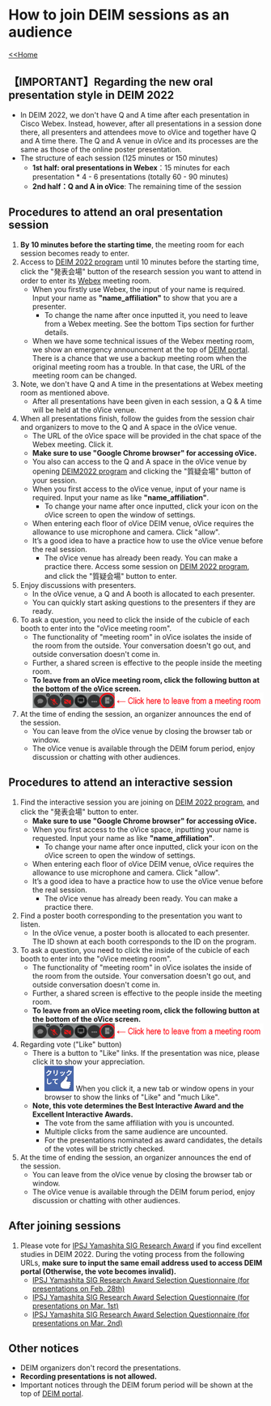 # How to join DEIM sessions as an audience

[<<Home](README.md)

## 【IMPORTANT】Regarding the new oral presentation style in DEIM 2022
* In DEIM 2022, we don't have Q and A time after each presentation in Cisco Webex. Instead, however, after all presentations in a session done there, all presenters and attendees move to oVice and together have Q and A time there. The Q and A venue in oVice and its processes are the same as those of the online poster presentation.
* The structure of each session (125 minutes or 150 minutes)
	* **1st half: oral presentations in Webex**：15 minutes for each presentation * 4 - 6 presentations (totally 60 - 90 minutes)
	* **2nd half：Q and A in oVice**: The remaining time of the session

##  Procedures to attend an oral presentation session
1. **By 10 minutes before the starting time**, the meeting room for each session becomes ready to enter.
2. Access to [DEIM 2022 program](https://cms.dbsj.org/deim2022/program/) until 10 minutes before the starting time, click the "発表会場" button of the research session you want to attend in order to enter its [Webex](https://mediafiles.webex.com/ja/downloads.html) meeting room.
    * When you firstly use Webex, the input of your name is required. Input your name as **"name_affiliation"** to show that you are a presenter.
        * To change the name after once inputted it, you need to leave from a Webex meeting. See the bottom Tips section for further details.
    * When we have some technical issues of the Webex meeting room, we show an emergency announcement at the top of [DEIM portal](https://cms.dbsj.org/deim2022/program/). There is a chance that we use a backup meeting room when the original meeting room has a trouble. In that case, the URL of the meeting room can be changed.
3. Note, we don't have Q and A time in the presentations at Webex meeting room as mentioned above.
    * After all presentations have been given in each session, a Q & A time will be held at the oVice venue.
4. When all presentations finish, follow the guides from the session chair and organizers to move to the Q and A space in the oVice venue.
    * The URL of the oVice space will be provided in the chat space of the Webex meeting. Click it.
    * **Make sure to use "Google Chrome browser" for accessing oVice.**
    * You also can access to the Q and A space in the oVice venue by opening [DEIM2022 program](https://cms.dbsj.org/deim2022/program/) and clicking the "質疑会場" button of your session.
    * When you first access to the oVice venue, input of your name is required. Input your name as like **"name_affiliation"**.
    	* To change your name after once inputted, click your icon on the oVice screen to open the window of settings.
    * When entering each floor of oVice DEIM venue, oVice requires the allowance to use microphone and camera. Click "allow".
    * It’s a good idea to have a practice how to use the oVice venue before the real session.
        * The oVice venue has already been ready. You can make a practice there. Access some session on [DEIM 2022 program](https://cms.dbsj.org/deim2022/program/), and click the "質疑会場" button to enter.
5. Enjoy discussions with presenters. 
    * In the oVice venue, a Q and A booth is allocated to each presenter.
    * You can quickly start asking questions to the presenters if they are ready.
6. To ask a question, you need to click the inside of the cubicle of each booth to enter into the "oVice meeting room".
    * The functionality of "meeting room" in oVice isolates the inside of the room from the outside. Your conversation doesn't go out, and outside conversation doesn't come in.
    * Further, a shared screen is effective to the people inside the meeting room.
    * **To leave from an oVice meeting room, click the following button at the bottom of the oVice screen.**
	![Image of the quit button from meeting](img/oVice_meeting_quit_button_en.png)
7. At the time of ending the session, an organizer announces the end of the session. 
    * You can leave from the oVice venue by closing the browser tab or window.
    * The oVice venue is available through the DEIM forum period, enjoy discussion or chatting with other audiences.

## Procedures to attend an interactive session
1. Find the interactive session you are joining on [DEIM 2022 program](https://cms.dbsj.org/deim2022/program/), and click the "発表会場" button to enter.
    * **Make sure to use "Google Chrome browser" for accessing oVice.**
    * When you first access to the oVice space, inputting your name is requested. Input your name as like **"name_affiliation"**.
    	* To change your name after once inputted, click your icon on the oVice screen to open the window of settings.
    * When entering each floor of oVice DEIM venue, oVice requires the allowance to use microphone and camera. Click "allow".
    * It’s a good idea to have a practice how to use the oVice venue before the real session.
        * The oVice venue has already been ready. You can make a practice there.
2. Find a poster booth corresponding to the presentation you want to listen. 
    * In the oVice venue, a poster booth is allocated to each presenter. The ID shown at each booth corresponds to the ID on the program.
3. To ask a question, you need to click the inside of the cubicle of each booth to enter into the "oVice meeting room".
    * The functionality of "meeting room" in oVice isolates the inside of the room from the outside. Your conversation doesn't go out, and outside conversation doesn't come in.
    * Further, a shared screen is effective to the people inside the meeting room.
    * **To leave from an oVice meeting room, click the following button at the bottom of the oVice screen.**
	![Image of the quit button from meeting](img/oVice_meeting_quit_button_en.png)
4. Regarding vote ("Like" button)
    * There is a button to "Like" links. If the presentation was nice, please click it to show your appreciation.	
        * ![Image of the Like button](img/oVice_like_button.png) When you click it, a new tab or window opens in your browser to show the links of "Like" and "much Like".
    * **Note, this vote determines the Best Interactive Award and the Excellent Interactive Awards.**
    	* The vote from the same affiliation with you is uncounted.
    	* Multiple clicks from the same audience are uncounted.
    	* For the presentations nominated as award candidates, the details of the votes will be strictly checked.
5. At the time of ending the session, an organizer announces the end of the session. 
    * You can leave from the oVice venue by closing the browser tab or window.
    * The oVice venue is available through the DEIM forum period, enjoy discussion or chatting with other audiences.


## After joining sessions
1. Please vote for [IPSJ Yamashita SIG Research Award](https://www.ipsj.or.jp/award/yamashita.html) if you find excellent studies in DEIM 2022. During the voting process from the following URLs, **make sure to input the same email address used to access DEIM portal (Otherwise, the vote becomes invalid).**
    * [IPSJ Yamashita SIG Research Award Selection Questionnaire (for presentations on Feb. 28th)](https://docs.google.com/forms/d/e/1FAIpQLSfhLHi7wVKaZqSyOS_z7Kc4JYIGXXOaYfjlcKjhJ5aqNrLpxA/viewform)
    * [IPSJ Yamashita SIG Research Award Selection Questionnaire (for presentations on Mar. 1st)](https://docs.google.com/forms/d/e/1FAIpQLSfrYJdKqJYCJr0UZ5UkwkfWvjIgT5RRaGN-VSeUCUXdBjUhLg/viewform)
    * [IPSJ Yamashita SIG Research Award Selection Questionnaire (for presentations on Mar. 2nd)](https://docs.google.com/forms/d/e/1FAIpQLSf06d6Bfptm2Gl_WTWFNSWnDw_NNXGHweJzPkUEUuWhe1NhSg/viewform)

## Other notices
- DEIM organizers don't record the presentations.
- **Recording presentations is not allowed.**
- Important notices through the DEIM forum period will be shown at the top of [DEIM portal](https://cms.dbsj.org/deim2022/program/).
